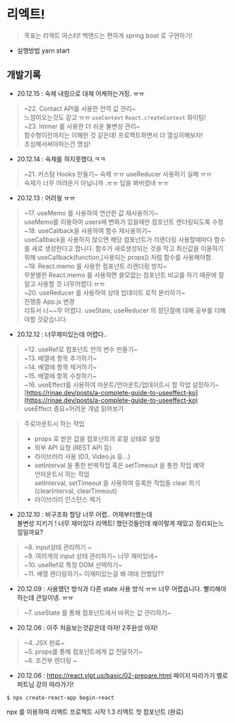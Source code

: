 # 리엑트!

> 목표는 리액트 마스터! 
> 백엔드는 편하게 spring boot 로 구현하기! 

* 실행방법 yarn start

## 개발기록
* 20.12.15 : 숙제 내힘으로 대체 어케하는거징. ㅠㅠ
> ~22. Contact API를 사용한 전역 값 관리~    
> 느낌이오는것도 같고 ㅠㅠ `useContext` `React.createContext` 화이팅!   
> ~23. Immer 를 사용한 더 쉬운 불변성 관리~   
> 함수형이전까지는 이해한 것 같은데! 프로젝트하면서 더 열심히해보자!   
> 조심해서써야하는건 명심! 

* 20.12.14 : 숙제를 하지못했다.ㅋㅋ
> ~21. 커스텀 Hooks 만들기~
> 숙제 ㅠㅠ useReducer 사용하기 실패 ㅠㅠ    
> 숙제가 너무 어려운거 아닙니까 .ㅠㅠ 답을 봐버렸네 ㅠㅠ

* 20.12.13 : 어려웡 ㅠㅠ
> ~17. useMemo 를 사용하여 연산한 값 재사용하기~   
> useMemo를 이용하여 users에 변화가 있을때만 컴포넌트 랜더링되도록 수정   
> ~18. useCallback을 사용하여 함수 재사용하기~   
> useCallback을 사용하지 않으면 해당 컴포넌트가 리랜더링 사용할때마다 함수를 새로 생성한다고 합니다. 함수가 새로생성되는 것을 막고 최신값을 이용하기위해 useCallback(function,[사용되는 props]) 처럼 함수를 사용해야함.   
> ~19. React.memo 를 사용한 컴포넌트 리렌더링 방지~   
> 무분별한 React.memo 를 사용하면 쓸모없는 컴포넌트 비교를 하기 때문에 잘알고 사용할 것 너무어렵다.ㅠㅠ   
> ~20. useReducer 를 사용하여 상태 업데이트 로직 분리하기~    
> 진행중 App.js 변경   
> 리듀서 너~~무 어렵다. useState, useReducer 의 장단점에 대해 공부를 더해야할 것같습니다.   

* 20.12.12 : 너무재미있는데 어렵다..   
> ~12. useRef로 컴포넌트 안의 변수 만들기~   
> ~13. 배열에 항목 추가하기~   
> ~14. 배열에 항목 제거하기~   
> ~15. 배열에 항목 수정하기~   
> ~16. useEffect를 사용하여 마운트/언마운트/업데이트시 할 작업 설정하기~   
[https://rinae.dev/posts/a-complete-guide-to-useeffect-ko](https://rinae.dev/posts/a-complete-guide-to-useeffect-ko)   
useEffect 중요+어려운 개념 읽어보기   

>   주로마운트시 하는 작업   
>   * props 로 받은 값을 컴포넌트의 로컬 상태로 설정    
>   * 외부 API 요청 (REST API 등)    
>   * 라이브러리 사용 (D3, Video.js 등...)    
>   * setInterval 을 통한 반복작업 혹은 setTimeout 을 통한 작업 예약    
>   언마운트시 하는 작업    
>   setInterval, setTimeout 을 사용하여 등록한 작업들 clear 하기 (clearInterval, clearTimeout)   
>   * 라이브러리 인스턴스 제거   

* 20.12.10 : 비구조화 할당 너무 어렵.. 어제부터했는데   
불변성 지키기 ! 너무 재미있다 리액트! 했던것들인데 왜이렇게 재밌고 정리되는느낌일까요?  
> ~8. input상태 관리하기 ~   
> ~9. 여러개의  input 상태 관리하기~ 너무 재미있네~   
> ~10. useRef로 특정 DOM 선택하기~  
> ~11. 배열 렌더링하기~ 이재미있는걸 왜 여태 안했담??   

* 20.12.09 : 사용했던 방식과 다른 state 사용 방식 ㅠㅠ 너무 어렵습니다. 빨리해야하는데 큰일이넹. ㅠㅠ 
> ~7. useState 를 통해 컴포넌트에서 바뀌는 값 관리하기~

* 20.12.06 : 아주 처음보는것같은데 아자! 2주완성 아자! 
> ~4. JSX 완료~   
> ~5. props를 통해 컴포넌트에게 값 전달하기~   
> ~6. 조건부 렌더링 ~  

* 20.12.06 : https://react.vlpt.us/basic/02-prepare.html 페이지 따라가기 벨로퍼트님 강의 따라가기!    
```
$ npx create-react-app begin-react
```
npx 를 이용하여 리액트 프로젝트 시작 
1.3 리엑트 첫 컴포넌트 (완료)
